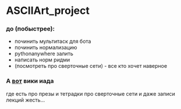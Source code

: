 # ASCIIArt_project
### до (побыстрее):
   * починить мультитаск для бота
   * починить нормализацию
   * pythonanywhere залить
   * написать норм ридми
   * (посмотреть про сверточные сети) - все кто хочет наверное

### А [вот](http://wiki.cs.hse.ru/%D0%9E%D1%81%D0%BD%D0%BE%D0%B2%D1%8B_%D0%B3%D0%BB%D1%83%D0%B1%D0%B8%D0%BD%D0%BD%D0%BE%D0%B3%D0%BE_%D0%BE%D0%B1%D1%83%D1%87%D0%B5%D0%BD%D0%B8%D1%8F) вики иада
где есть про презы и тетрадки про сверточные сети и даже записи лекций жесть...
